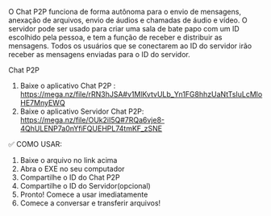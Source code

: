 O Chat P2P funciona de forma autônoma para o envio de mensagens, anexação de arquivos, envio de áudios e chamadas de áudio e vídeo.
O servidor pode ser usado para criar uma sala de bate papo com um ID escolhido pela pessoa, e tem a função de receber e distribuir as mensagens. 
Todos os usuários que se conectarem ao ID do servidor irão receber as mensagens enviadas para o ID do servidor. 

Chat P2P
1.   Baixe o aplicativo Chat P2P : https://mega.nz/file/rRN3hJSA#v1MlKvtvULb_Yn1FG8hhzUaNtTsIuLcMloHE7MnyEWQ
1.   Baixe o aplicativo Servidor Chat P2P: https://mega.nz/file/OUk2iI5Q#7RQa6vje8-4QhULENP7a0nYfiFQUEHPL74tmKF_zSNE

✅ COMO USAR:
1. Baixe o arquivo no link acima
2. Abra o EXE no seu computador
4. Compartilhe o ID do Chat P2P
5. Compartilhe o ID do Servidor(opcional)
6. Pronto! Comece a usar imediatamente
7. Comece a conversar e transferir arquivos!
